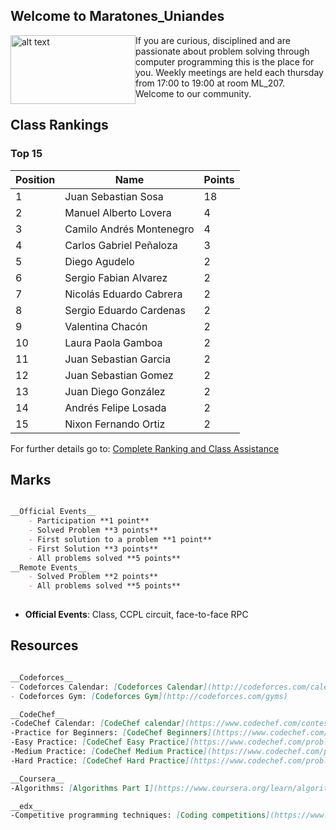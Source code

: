 ## Welcome to Maratones_Uniandes

<img style="float: left" src= "https://uniandes.edu.co/sites/default/files/logo-uniandes.png" alt="alt text" width="200" height="110"/>
     If you are curious, disciplined and are passionate about problem solving through computer programming this is the place for you. Weekly meetings are held each thursday from 17:00 to 19:00 at room ML_207. Welcome to our community. 



## Class Rankings

### Top 15

Position| Name  | Points 
--------|-------------------|--------
1| Juan Sebastian Sosa| 18
2| Manuel Alberto Lovera|4
3|Camilo Andrés Montenegro |4
4| Carlos Gabriel Peñaloza| 3
5| Diego Agudelo |2
6| Sergio Fabian Alvarez|2
7| Nicolás Eduardo Cabrera|2
8| Sergio Eduardo Cardenas|2
9| Valentina Chacón|2
10| Laura Paola Gamboa|2
11| Juan Sebastian Garcia|2
12| Juan Sebastian Gomez|2
13| Juan Diego González |2
14| Andrés Felipe Losada|2
15| Nixon Fernando Ortiz |2



For further details go to: [Complete Ranking and  Class Assistance](https://uniandes-my.sharepoint.com/:x:/g/personal/v_chacon_uniandes_edu_co/EbU7_AjZSshDogA33htwDFEBQcUFYEl8qU_qAeUb0moDiA?e=2mC9eE)


## Marks
```markdown

__Official Events__
    - Participation **1 point**
    - Solved Problem **3 points**
    - First solution to a problem **1 point**
    - First Solution **3 points**
    - All problems solved **5 points**
__Remote Events__
    - Solved Problem **2 points**
    - All problems solved **5 points**
    
```
* __Official Events__: Class, CCPL circuit, face-to-face RPC



## Resources
```markdown

__Codeforces__
- Codeforces Calendar: [Codeforces Calendar](http://codeforces.com/calendar)
- Codeforces Gym: [Codeforces Gym](http://codeforces.com/gyms)

__CodeChef__
-CodeChef Calendar: [CodeChef calendar](https://www.codechef.com/contests)
-Practice for Beginners: [CodeChef Beginners](https://www.codechef.com/problems/school)
-Easy Practice: [CodeChef Easy Practice](https://www.codechef.com/problems/easy/)
-Medium Practice: [CodeChef Medium Practice](https://www.codechef.com/problems/medium/)
-Hard Practice: [CodeChef Hard Practice](https://www.codechef.com/problems/hard/)

__Coursera__
-Algorithms: [Algorithms Part I](https://www.coursera.org/learn/algorithms-part1/home/welcome)

__edx__
-Competitive programming techniques: [Coding competitions](https://www.edx.org/es/course/how-to-win-coding-competitions-secrets-of-champions)
```



